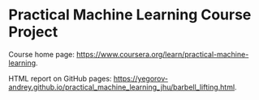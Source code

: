 # Practical Machine Learning Course Project

Course home page: https://www.coursera.org/learn/practical-machine-learning.

HTML report on GitHub pages: https://yegorov-andrey.github.io/practical_machine_learning_jhu/barbell_lifting.html.
